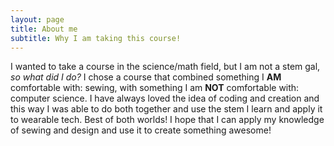 ```yaml
---
layout: page
title: About me
subtitle: Why I am taking this course!
---
```


I wanted to take a course in the science/math field, but I am not a stem gal, *so what did I do?*
I chose a course that combined something I **AM** comfortable with: sewing, with something I am **NOT** comfortable with: computer science. 
I have always loved the idea of coding and creation and this way I was able to do both together and use the stem I learn and apply it to wearable tech. Best of both worlds!
I hope that I can apply my knowledge of sewing and design and use it to create something awesome!

